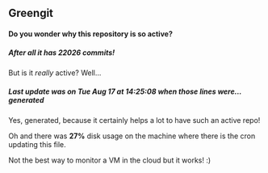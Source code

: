 ## Greengit

#### Do you wonder why this repository is so active?

##### After all it has 22026 commits!

But is it *really* active? Well...

##### Last update was on Tue Aug 17 at 14:25:08 when those lines were... generated

Yes, generated, because it certainly helps a lot to have such an active repo!

Oh and there was **27%** disk usage on the machine
where there is the cron updating this file.

Not the best way to monitor a VM in the cloud but it works! :)
